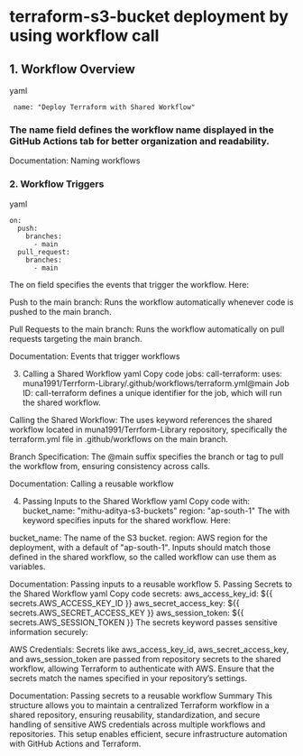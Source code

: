 # terraform-s3-bucket deployment by using workflow call
## 1. Workflow Overview
yaml
    
     name: "Deploy Terraform with Shared Workflow"

### The name field defines the workflow name displayed in the GitHub Actions tab for better organization and readability.

  Documentation: Naming workflows
### 2. Workflow Triggers
yaml

    on:
      push:
        branches:
          - main
      pull_request:
        branches:
          - main  
The on field specifies the events that trigger the workflow. Here:

Push to the main branch: Runs the workflow automatically whenever code is pushed to the main branch.

Pull Requests to the main branch: Runs the workflow automatically on pull requests targeting the main branch.

Documentation: Events that trigger workflows

3. Calling a Shared Workflow
yaml
Copy code
jobs:
  call-terraform:
    uses: muna1991/Terrform-Library/.github/workflows/terraform.yml@main
Job ID: call-terraform defines a unique identifier for the job, which will run the shared workflow.

Calling the Shared Workflow: The uses keyword references the shared workflow located in muna1991/Terrform-Library repository, specifically the terraform.yml file in .github/workflows on the main branch.

Branch Specification: The @main suffix specifies the branch or tag to pull the workflow from, ensuring consistency across calls.

Documentation: Calling a reusable workflow

4. Passing Inputs to the Shared Workflow
yaml
Copy code
    with:
      bucket_name: "mithu-aditya-s3-buckets"
      region: "ap-south-1"
The with keyword specifies inputs for the shared workflow. Here:

bucket_name: The name of the S3 bucket.
region: AWS region for the deployment, with a default of "ap-south-1".
Inputs should match those defined in the shared workflow, so the called workflow can use them as variables.

Documentation: Passing inputs to a reusable workflow
5. Passing Secrets to the Shared Workflow
yaml
Copy code
    secrets:
      aws_access_key_id: ${{ secrets.AWS_ACCESS_KEY_ID }}
      aws_secret_access_key: ${{ secrets.AWS_SECRET_ACCESS_KEY }}
      aws_session_token: ${{ secrets.AWS_SESSION_TOKEN }}
The secrets keyword passes sensitive information securely:

AWS Credentials: Secrets like aws_access_key_id, aws_secret_access_key, and aws_session_token are passed from repository secrets to the shared workflow, allowing Terraform to authenticate with AWS.
Ensure that the secrets match the names specified in your repository’s settings.

Documentation: Passing secrets to a reusable workflow
Summary
This structure allows you to maintain a centralized Terraform workflow in a shared repository, ensuring reusability, standardization, and secure handling of sensitive AWS credentials across multiple workflows and repositories. This setup enables efficient, secure infrastructure automation with GitHub Actions and Terraform.
